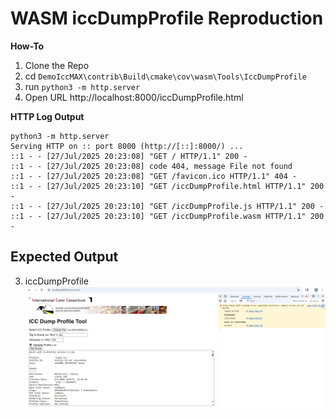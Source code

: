 # WASM iccDumpProfile Reproduction

**How-To**

1. Clone the Repo
2. cd `DemoIccMAX\contrib\Build\cmake\cov\wasm\Tools\IccDumpProfile`
3. run `python3 -m http.server`
4. Open URL http://localhost:8000/iccDumpProfile.html

**HTTP Log Output**
```
python3 -m http.server
Serving HTTP on :: port 8000 (http://[::]:8000/) ...
::1 - - [27/Jul/2025 20:23:08] "GET / HTTP/1.1" 200 -
::1 - - [27/Jul/2025 20:23:08] code 404, message File not found
::1 - - [27/Jul/2025 20:23:08] "GET /favicon.ico HTTP/1.1" 404 -
::1 - - [27/Jul/2025 20:23:10] "GET /iccDumpProfile.html HTTP/1.1" 200 -
::1 - - [27/Jul/2025 20:23:10] "GET /iccDumpProfile.js HTTP/1.1" 200 -
::1 - - [27/Jul/2025 20:23:10] "GET /iccDumpProfile.wasm HTTP/1.1" 200 -
```
## Expected Output

3. iccDumpProfile
[![DumpProfile Pic](https://github.com/InternationalColorConsortium/DemoIccMAX/blob/research/contrib/Build/cmake/cov/wasm/Tools/IccDumpProfile/iccdev-wasm-iccdumpprofile-web-spa-example-001.png?raw=true "color.org")](https://color.org)


